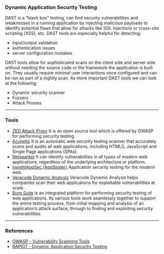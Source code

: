 ### Dynamic Application Security Testing 
DAST is a “black box” testing, can find security vulnerabilities and weaknesses in a running application by injecting malicious payloads to identify potential flaws that allow for attacks like SQL injections or cross-site scripting (XSS), etc. 
DAST tools are especially helpful for detecting:
- input/output validation
- authentication issues
- server configuration mistakes

DAST tools allow for sophisticated scans on the client side and server side without needing the source code or the framework the application is built on. They usually require minimal user interactions once configured and can be run as part of a nightly scan. As more important DAST tools we can look at the following:  
- Dynamic security scanner 
- Fuzzers
- Attack Proxies

---

### Tools
 + [ZED Attack Proxy](https://www.zaproxy.org/)  It is an open source tool which is offered by OWASP for performing security testing. 
 + [Acunetix](https://www.acunetix.com/) It is an automatic web security testing scanner that accurately scans and audits all web applications, including HTML5, JavaScript and Single Page applications (SPAs).
 + [Netsparker](https://www.netsparker.com/) It can identify vulnerabilities in all types of modern web applications, regardless of the underlying architecture or platform.
 + [InsightAppSec (AppSpider)](https://www.rapid7.com/products/insightappsec/) Application security testing for the modern web.
 + [Veracode Dynamic Analysis](https://www.veracode.com/products/dynamic-analysis-dast) Veracode Dynamic Analysis helps companies scan their web applications for exploitable vulnerabilities at scale.
 + [Burp Suite](http://www.portswigger.net/) is an integrated platform for performing security testing of web applications. Its various tools work seamlessly together to support the entire testing process, from initial mapping and analysis of an application’s attack surface, through to finding and exploiting security vulnerabilities.

---

### References
+ [OWASP - Vulnerability Scanning Tools](https://owasp.org/www-community/Vulnerability_Scanning_Tools)
+ [RAPID7 - Dynamic Application Security Testing](https://www.rapid7.com/fundamentals/dast/)